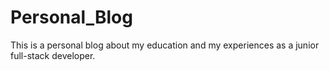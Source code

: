 # Personal_Blog
This is a personal blog about my education and my experiences as a junior full-stack developer.   
